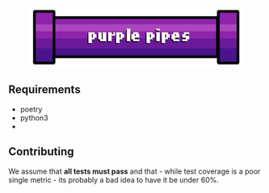 <p align="center"><img width=85% src="https://raw.githubusercontent.com/SentientHousePlant/purplepipes/main/img/purplepipeslogo.png"> </p>

## Requirements

- poetry
- python3
- 
## Contributing

We assume that __all tests must pass__ and that - while test coverage is a poor single metric - its probably a bad idea to have it be under 60%.
